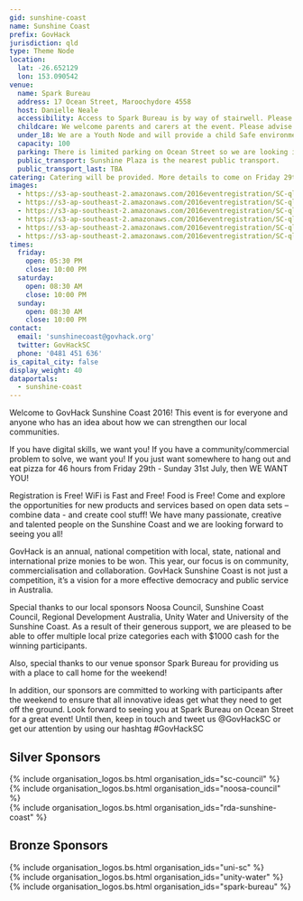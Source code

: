 ```yaml
---
gid: sunshine-coast
name: Sunshine Coast
prefix: GovHack
jurisdiction: qld
type: Theme Node
location:
  lat: -26.652129
  lon: 153.090542
venue:
  name: Spark Bureau
  address: 17 Ocean Street, Maroochydore 4558
  host: Danielle Neale
  accessibility: Access to Spark Bureau is by way of stairwell. Please advise us of your needs and we will accommodate you.
  childcare: We welcome parents and carers at the event. Please advise us of your needs and we will accommodate you.
  under_18: We are a Youth Node and will provide a child Safe environment. Guardians must ensure safety to and from events.
  capacity: 100
  parking: There is limited parking on Ocean Street so we are looking into what we can do to accommodate you better. Check back for details ahead of the event.
  public_transport: Sunshine Plaza is the nearest public transport.
  public_transport_last: TBA
catering: Catering will be provided. More details to come on Friday 29th July. Please advise us if you have any special dietary requirements.
images:
  - https://s3-ap-southeast-2.amazonaws.com/2016eventregistration/SC-qld/qld-sc+(1).jpg
  - https://s3-ap-southeast-2.amazonaws.com/2016eventregistration/SC-qld/qld-sc+(2).jpg
  - https://s3-ap-southeast-2.amazonaws.com/2016eventregistration/SC-qld/qld-sc+(3).jpg
  - https://s3-ap-southeast-2.amazonaws.com/2016eventregistration/SC-qld/qld-sc+(4).JPG
  - https://s3-ap-southeast-2.amazonaws.com/2016eventregistration/SC-qld/qld-sc+(5).jpg
  - https://s3-ap-southeast-2.amazonaws.com/2016eventregistration/SC-qld/qld-sc+(6).jpg
times:
  friday:
    open: 05:30 PM
    close: 10:00 PM
  saturday:
    open: 08:30 AM
    close: 10:00 PM
  sunday:
    open: 08:30 AM
    close: 10:00 PM
contact:
  email: 'sunshinecoast@govhack.org'
  twitter: GovHackSC
  phone: '0481 451 636'
is_capital_city: false
display_weight: 40
dataportals:
  - sunshine-coast
---
```


Welcome to GovHack Sunshine Coast 2016! This event is for everyone and anyone who has an idea about how we can strengthen our local communities.

If you have digital skills, we want you! If you have a community/commercial problem to solve, we want you! If you just want somewhere to hang out and eat pizza for 46 hours from Friday 29th - Sunday 31st July, then WE WANT YOU!

Registration is Free! WiFi is Fast and Free! Food is Free! Come and explore the opportunities for new products and services based on open data sets – combine data - and create cool stuff! We have many passionate, creative and talented people on the Sunshine Coast and we are looking forward to seeing you all!

GovHack is an annual, national competition with local, state, national and international prize monies to be won. This year, our focus is on community, commercialisation and collaboration. GovHack Sunshine Coast is not just a competition, it’s a vision for a more effective democracy and public service in Australia.

Special thanks to our local sponsors Noosa Council, Sunshine Coast Council, Regional Development Australia, Unity Water and University of the Sunshine Coast. As a result of their generous support, we are pleased to be able to offer multiple local prize categories each with $1000 cash for the winning participants.

Also, special thanks to our venue sponsor Spark Bureau for providing us with a place to call home for the weekend!

In addition, our sponsors are committed to working with participants after the weekend to ensure that all innovative ideas get what they need to get off the ground. Look forward to seeing you at Spark Bureau on Ocean Street for a great event! Until then, keep in touch and tweet us @GovHackSC or get our attention by using our hashtag #GovHackSC


## Silver Sponsors

<div class="row">
  <div class="col-md-4 col-xs-12">{% include organisation_logos.bs.html organisation_ids="sc-council" %}</div>
  <div class="col-md-4 col-xs-12">{% include organisation_logos.bs.html organisation_ids="noosa-council" %}</div>
  <div class="col-md-4 col-xs-12">{% include organisation_logos.bs.html organisation_ids="rda-sunshine-coast" %}</div>
</div>

## Bronze Sponsors

<div class="row">
  <div class="col-md-4 col-xs-12">{% include organisation_logos.bs.html organisation_ids="uni-sc" %}</div>
  <div class="col-md-4 col-xs-12">{% include organisation_logos.bs.html organisation_ids="unity-water" %}</div>
  <div class="col-md-4 col-xs-12">{% include organisation_logos.bs.html organisation_ids="spark-bureau" %}</div>
</div>
